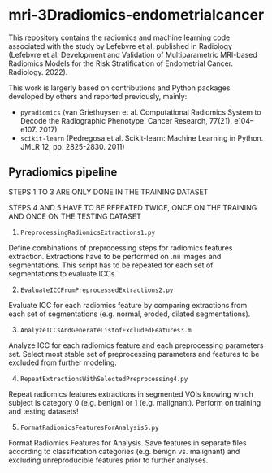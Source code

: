 # mri-3Dradiomics-endometrialcancer

This repository contains the radiomics and machine learning code associated with the study by Lefebvre et al. published in Radiology (Lefebvre et al. Development and Validation of Multiparametric MRI-based Radiomics Models for the Risk Stratification of Endometrial Cancer. Radiology. 2022).  

This work is largerly based on contributions and Python packages developed by others and reported previously, mainly:
* `pyradiomics` (van Griethuysen et al. Computational Radiomics System to Decode the Radiographic Phenotype. Cancer Research, 77(21), e104–e107. 2017)
* `scikit-learn` (Pedregosa et al. Scikit-learn: Machine Learning in Python. JMLR 12, pp. 2825-2830. 2011)

## Pyradiomics pipeline

STEPS 1 TO 3 ARE ONLY DONE IN THE TRAINING DATASET

STEPS 4 AND 5 HAVE TO BE REPEATED TWICE, ONCE ON THE TRAINING AND ONCE ON THE TESTING DATASET


1. `PreprocessingRadiomicsExtractions1.py`

Define combinations of preprocessing steps for radiomics features extraction. Extractions have to be performed on .nii images and segmentations. This script has to be repeated for each set of segmentations to evaluate ICCs.


2. `EvaluateICCFromPreprocessedExtractions2.py`


Evaluate ICC for each radiomics feature by comparing extractions from each set of segmentations (e.g. normal, eroded, dilated segmentations).


3. `AnalyzeICCsAndGenerateListofExcludedFeatures3.m`

Analyze ICC for each radiomics feature and each preprocessing parameters set. Select most stable set of preprocessing parameters and features to be excluded from further modeling.


4. `RepeatExtractionsWithSelectedPreprocessing4.py`


Repeat radiomics features extractions in segmented VOIs knowing which subject is category 0 (e.g. benign) or 1 (e.g. malignant). Perform on training and testing datasets!


5. `FormatRadiomicsFeaturesForAnalysis5.py`

Format Radiomics Features for Analysis.
Save features in separate files according to classification categories (e.g. benign vs. malignant) and excluding unreproducible features prior to further analyses.



